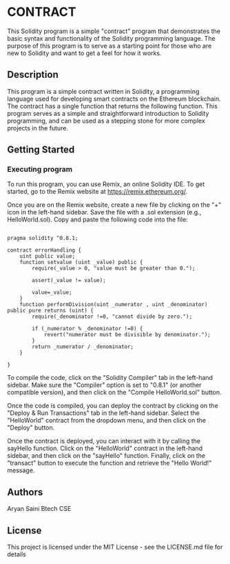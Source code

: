 # CONTRACT

This Solidity program is a simple "contract" program that demonstrates the basic syntax and functionality of the Solidity programming language. The purpose of this program is to serve as a starting point for those who are new to Solidity and want to get a feel for how it works.

## Description

This program is a simple contract written in Solidity, a programming language used for developing smart contracts on the Ethereum blockchain. The contract has a single function that returns the following function. This program serves as a simple and straightforward introduction to Solidity programming, and can be used as a stepping stone for more complex projects in the future.

## Getting Started

### Executing program

To run this program, you can use Remix, an online Solidity IDE. To get started, go to the Remix website at https://remix.ethereum.org/.

Once you are on the Remix website, create a new file by clicking on the "+" icon in the left-hand sidebar. Save the file with a .sol extension (e.g., HelloWorld.sol). Copy and paste the following code into the file:

```//SPDX-License-Identifier: MIT

pragma solidity ^0.8.1;

contract errorHandling {
    uint public value;
    function setvalue (uint _value) public {
        require(_value > 0, "value must be greater than 0.");

        assert(_value != value);

        value=_value;
    }
    function performDivision(uint _numerator , uint _denominator) public pure returns (uint) {
        require(_denominator !=0, "cannot divide by zero.");

        if (_numerator % _denominator !=0) {
            revert("numerator must be divisible by denominator.");
        }
        return _numerator / _denominator;
    }
    
}
```

To compile the code, click on the "Solidity Compiler" tab in the left-hand sidebar. Make sure the "Compiler" option is set to "0.8.1" (or another compatible version), and then click on the "Compile HelloWorld.sol" button.

Once the code is compiled, you can deploy the contract by clicking on the "Deploy & Run Transactions" tab in the left-hand sidebar. Select the "HelloWorld" contract from the dropdown menu, and then click on the "Deploy" button.

Once the contract is deployed, you can interact with it by calling the sayHello function. Click on the "HelloWorld" contract in the left-hand sidebar, and then click on the "sayHello" function. Finally, click on the "transact" button to execute the function and retrieve the "Hello World!" message.

## Authors

Aryan Saini
Btech CSE


## License

This project is licensed under the MIT License - see the LICENSE.md file for details

